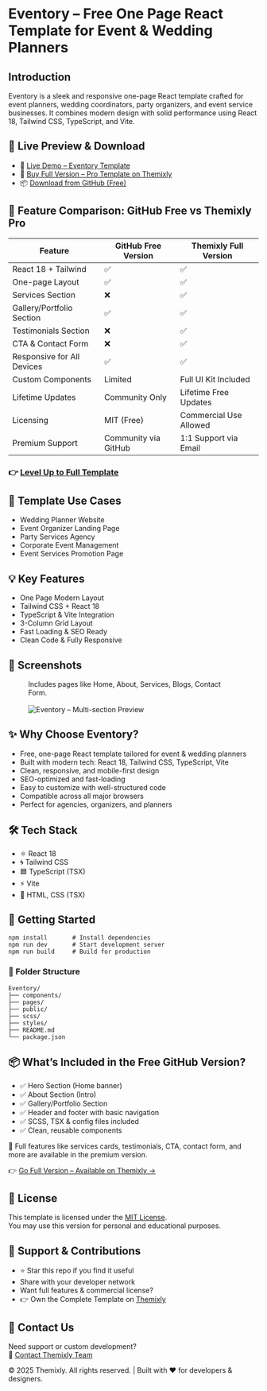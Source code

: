 <!DOCTYPE html>
<html lang="en">
<head>
  <meta charset="UTF-8" />
  <meta name="viewport" content="width=device-width, initial-scale=1.0"/>
  <meta name="description" content="Modern one-page React template tailored for Event Planning, Wedding, & Party Organizer Websites." />
  <meta name="keywords" content="React event management website template, free wedding planner site theme, one-page event planner React template, modern party organizer website design, responsive event services website built with Vite, TypeScript and Tailwind CSS event theme, creative React business template for events, mobile-first wedding planning site layout, React TS event organizer website, fast-loading event planning web template, professional React event service theme, modern UI event planner website" />
  <meta name="author" content="Themixly Web" />
  <link rel="canonical" href="https://themixly.com/themes/event-planner-react-one-page-template/" />
</head>
<body>
<h1>Eventory – Free One Page React Template for Event & Wedding Planners</h1>

<h2>Introduction</h2>
<p>Eventory is a sleek and responsive one-page React template crafted for event planners, wedding coordinators, party organizers, and event service businesses. It combines modern design with solid performance using React 18, Tailwind CSS, TypeScript, and Vite.</p>

<h2>🔗 Live Preview & Download</h2>
<ul>
  <li>🚀 <a href="https://themixly.com/preview/1622/event-planner-react-one-page-template/" target="_blank">Live Demo – Eventory Template</a></li>
  <li>🛒 <a href="https://themixly.com/themes/event-planner-react-one-page-template/" target="_blank">Buy Full Version – Pro Template on Themixly</a></li>
  <li>📦 <a href="https://github.com/themixlyweb/react-event-planner-website-template" target="_blank">Download from GitHub (Free)</a></li>
</ul>

<h2>🧹 Feature Comparison: GitHub Free vs Themixly Pro</h2>
<table>
  <thead>
    <tr><th>Feature</th><th>GitHub Free Version</th><th>Themixly Full Version</th></tr>
  </thead>
  <tbody>
    <tr><td>React 18 + Tailwind</td><td>✅</td><td>✅</td></tr>
    <tr><td>One-page Layout</td><td>✅</td><td>✅</td></tr>
    <tr><td>Services Section</td><td>❌</td><td>✅</td></tr>
    <tr><td>Gallery/Portfolio Section</td><td>✅</td><td>✅</td></tr>
    <tr><td>Testimonials Section</td><td>❌</td><td>✅</td></tr>
    <tr><td>CTA & Contact Form</td><td>❌</td><td>✅</td></tr>
    <tr><td>Responsive for All Devices</td><td>✅</td><td>✅</td></tr>
    <tr><td>Custom Components</td><td>Limited</td><td>Full UI Kit Included</td></tr>
    <tr><td>Lifetime Updates</td><td>Community Only</td><td>Lifetime Free Updates</td></tr>
    <tr><td>Licensing</td><td>MIT (Free)</td><td>Commercial Use Allowed</td></tr>
    <tr><td>Premium Support</td><td>Community via GitHub</td><td>1:1 Support via Email</td></tr>
  </tbody>
</table>

<h3>👉 <a href="https://themixly.com/themes/event-planner-react-one-page-template/" target="_blank">Level Up to Full Template</a></h3>

<h2>🧠 Template Use Cases</h2>
<ul>
  <li>Wedding Planner Website</li>
  <li>Event Organizer Landing Page</li>
  <li>Party Services Agency</li>
  <li>Corporate Event Management</li>
  <li>Event Services Promotion Page</li>
</ul>

<h2>💡 Key Features</h2>
<ul>
  <li>One Page Modern Layout</li>
  <li>Tailwind CSS + React 18</li>
  <li>TypeScript & Vite Integration</li>
  <li>3-Column Grid Layout</li>
  <li>Fast Loading & SEO Ready</li>
  <li>Clean Code & Fully Responsive</li>
</ul>

<h2>📸 Screenshots</h2>
<figure>
  <figcaption>Includes pages like Home, About, Services, Blogs, Contact Form.</figcaption><br/>
  <img src="https://themixly.com/wp-content/uploads/2025/07/Eventory-image-2-scaled.jpg" alt="Eventory – Multi-section Preview">
</figure>

<h2>✨ Why Choose Eventory?</h2>
<ul>
  <li>Free, one-page React template tailored for event & wedding planners</li>
  <li>Built with modern tech: React 18, Tailwind CSS, TypeScript, Vite</li>
  <li>Clean, responsive, and mobile-first design</li>
  <li>SEO-optimized and fast-loading</li>
  <li>Easy to customize with well-structured code</li>
  <li>Compatible across all major browsers</li>
  <li>Perfect for agencies, organizers, and planners</li>
</ul>

<h2>🛠️ Tech Stack</h2>
<ul>
  <li>⚛️ React 18</li>
  <li>🌀 Tailwind CSS</li>
  <li>🟦 TypeScript (TSX)</li>
  <li>⚡ Vite</li>
  <li>🧱 HTML, CSS (TSX)</li>
</ul>

<h2>🚀 Getting Started</h2>
<pre><code>npm install       # Install dependencies
npm run dev       # Start development server
npm run build     # Build for production</code></pre>

<h3>📁 Folder Structure</h3>
<pre><code>Eventory/
├── components/
├── pages/
├── public/
├── scss/
├── styles/
├── README.md
└── package.json</code></pre>

<h2>📦 What’s Included in the Free GitHub Version?</h2>
<ul>
  <li>✅ Hero Section (Home banner)</li>
  <li>✅ About Section (Intro)</li>
  <li>✅ Gallery/Portfolio Section</li>
  <li>✅ Header and footer with basic navigation</li>
  <li>✅ SCSS, TSX & config files included</li>
  <li>✅ Clean, reusable components</li>
</ul>
<p>🔐 Full features like services cards, testimonials, CTA, contact form, and more are available in the premium version.</p>
<p>👉 <a href="https://themixly.com/themes/event-planner-react-one-page-template/" target="_blank">Go Full Version – Available on Themixly →</a></p>

<h2>📝 License</h2>
<p>This template is licensed under the <a href="https://github.com/themixlyweb/react-event-planner-website-template/blob/main/LICENSE" target="_blank">MIT License</a>.<br/>
You may use this version for personal and educational purposes.</p>

<h2>📢 Support & Contributions</h2>
<ul>
  <li>⭐ Star this repo if you find it useful</li>
  <li>Share with your developer network</li>
  <li>Want full features & commercial license?</li>
  <li>👉 Own the Complete Template on <a href="https://themixly.com/" target="_blank">Themixly</a></li>
</ul>

<h2>🧾 Contact Us</h2>
<p>Need support or custom development?<br/>
📩 <a href="https://themixly.com/contact-us/" target="_blank">Contact Themixly Team</a><br/></p>

<footer>
  © 2025 Themixly. All rights reserved. | Built with ❤️ for developers & designers.
</footer>

</body>
</html>
